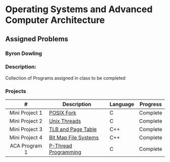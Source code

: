 # Operating Systems and Advanced Computer Architecture
## Assigned Problems
### Byron Dowling
### Description:
Collection of Programs assigned in class to be completed

### Projects

|       #        | Description                | Language | Progress    |
| :------------: | -------------------------- | -------- | ----------- |
| Mini Project 1 | [POSIX Fork](https://github.com/Byron-Dowling/4103-Operating-Systems/tree/main/Assignments/Mini%20Project%201)                 |    C     |  Complete   |
| Mini Project 2 | [Unix Threads](https://github.com/Byron-Dowling/4103-Operating-Systems/tree/main/Assignments/Threading)               |  C  |  Complete   |
| Mini Project 3 | [TLB and Page Table](https://github.com/Byron-Dowling/4103-Operating-Systems/tree/main/Assignments/Mini%20Project%203)         |  C++  |  Complete   |
| Mini Project 4 | [Bit Map File Systems](https://github.com/Byron-Dowling/4103-Operating-Systems/tree/main/Assignments/Mini%20Project%204)       |  C++  |  Complete   |
| ACA Program 1  | [P-Thread Programming](https://github.com/Byron-Dowling/4103-Operating-Systems/tree/main/Assignments/Threading)       |  C  |  Complete   |

